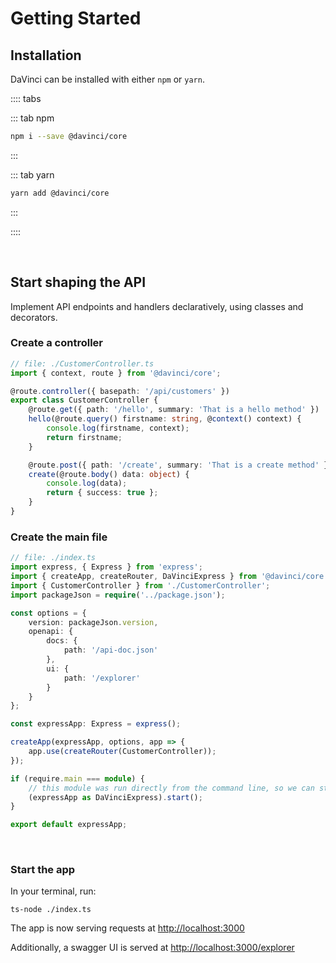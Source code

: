 # Getting Started

## Installation

DaVinci can be installed with either `npm` or `yarn`.

:::: tabs

::: tab npm

```sh
npm i --save @davinci/core
```

:::

::: tab yarn

```sh
yarn add @davinci/core
```

:::

::::

<br/>

## Start shaping the API
Implement API endpoints and handlers declaratively, using classes and decorators.

### Create a controller

```typescript
// file: ./CustomerController.ts
import { context, route } from '@davinci/core';

@route.controller({ basepath: '/api/customers' })
export class CustomerController {
	@route.get({ path: '/hello', summary: 'That is a hello method' })
	hello(@route.query() firstname: string, @context() context) {
		console.log(firstname, context);
		return firstname;
	}

	@route.post({ path: '/create', summary: 'That is a create method' })
	create(@route.body() data: object) {
		console.log(data);
		return { success: true };
	}
}
```

### Create the main file

```typescript
// file: ./index.ts
import express, { Express } from 'express';
import { createApp, createRouter, DaVinciExpress } from '@davinci/core';
import { CustomerController } from './CustomerController';
import packageJson = require('../package.json');

const options = {
	version: packageJson.version,
	openapi: {
		docs: {
			path: '/api-doc.json'
		},
		ui: {
			path: '/explorer'
		}
	}
};

const expressApp: Express = express();

createApp(expressApp, options, app => {
	app.use(createRouter(CustomerController));
});

if (require.main === module) {
	// this module was run directly from the command line, so we can start the server
	(expressApp as DaVinciExpress).start();
}

export default expressApp;
```

<br/>

### Start the app

In your terminal, run:

```
ts-node ./index.ts
```

The app is now serving requests at [http://localhost:3000](http://localhost:3000)

Additionally, a swagger UI is served at [http://localhost:3000/explorer](http://localhost:3000/explorer)

